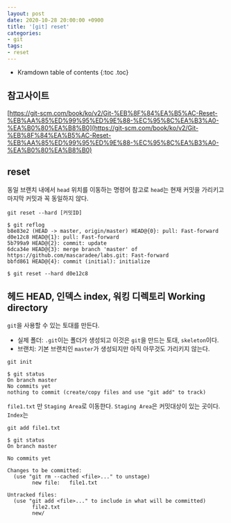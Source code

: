 ```yaml
---
layout: post
date: 2020-10-28 20:00:00 +0900
title: '[git] reset'
categories:
- git
tags:
- reset
---
```


* Kramdown table of contents
{:toc .toc}

## 참고사이트

[https://git-scm.com/book/ko/v2/Git-%EB%8F%84%EA%B5%AC-Reset-%EB%AA%85%ED%99%95%ED%9E%88-%EC%95%8C%EA%B3%A0-%EA%B0%80%EA%B8%B0](https://git-scm.com/book/ko/v2/Git-%EB%8F%84%EA%B5%AC-Reset-%EB%AA%85%ED%99%95%ED%9E%88-%EC%95%8C%EA%B3%A0-%EA%B0%80%EA%B8%B0)

## reset

동일 브랜치 내에서 `head` 위치를 이동하는 명령어 참고로 `head`는 현재 커밋을 가리키고 마지막 커밋과 꼭 동일하지 않다.

`git reset --hard [커밋ID]`

```git
$ git reflog
b8e83e2 (HEAD -> master, origin/master) HEAD@{0}: pull: Fast-forward
d0e12c8 HEAD@{1}: pull: Fast-forward
5b799a9 HEAD@{2}: commit: update
6dca34e HEAD@{3}: merge branch 'master' of https://github.com/mascaradee/labs.git: Fast-forward
bbfd861 HEAD@{4}: commit (initial): initialize

$ git reset --hard d0e12c8
```

## 헤드 HEAD, 인덱스 index, 워킹 디렉토리 Working directory

`git`을 사용할 수 있는 토대를 만든다.  
- 실제 폴더: `.git`이는 폴더가 생성되고 이것은 `git`을 만드는 토대, `skeleton`이다.
- 브랜치: 기본 브랜치인 `master`가 생성되지만 아직 아무것도 가리키지 않는다.  

`git init`

```
$ git status
On branch master
No commits yet
nothing to commit (create/copy files and use "git add" to track)
```

`file1.txt` 만 `Staging Area`로 이동한다. `Staging Area`은 커밋대상이 있는 곳이다.
`Index`는   

`git add file1.txt`

```
$ git status
On branch master

No commits yet

Changes to be committed:
  (use "git rm --cached <file>..." to unstage)
        new file:   file1.txt

Untracked files:
  (use "git add <file>..." to include in what will be committed)
        file2.txt
        new/
```
